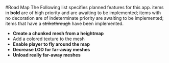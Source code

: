 #Road Map
The Following list specifies planned features for this app. items in **bold**
are of high priority and are awaiting to be implemented; items with no
decoration are of indeterminate priority are awaiting to be implemented;
items that have a ~~strikethrough~~ have been implemented.

+ **Create a chunked mesh from a heightmap**
+ Add a colored texture to the mesh
+ **Enable player to fly around the map**
+ **Decrease LOD for far-away meshes**
+ **Unload really far-away meshes**
